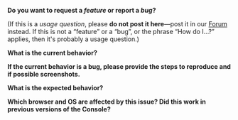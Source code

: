 **Do you want to request a *feature* or report a *bug*?**  

(If this is a *usage question*, please **do not post it here**—post it in our [Forum](https://www.graph.cool/forum/) instead.
If this is not a “feature” or a “bug”, or the phrase “How do I...?” applies, then it's probably a usage question.)



**What is the current behavior?**



**If the current behavior is a bug, please provide the steps to reproduce and if possible screenshots.**



**What is the expected behavior?**



**Which browser and OS are affected by this issue? Did this work in previous versions of the Console?**


